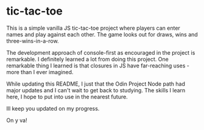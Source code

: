 # tic-tac-toe

This is a simple vanilla JS tic-tac-toe project where players can enter names and play against each other.
The game looks out for draws, wins and three-wins-in-a-row. 

The development approach of console-first as encouraged in the project is remarkable. I definitely learned a lot from doing this project. One remarkable thing I learned is that closures in JS have far-reaching uses - more than I ever imagined.

While updating this README, I just that the Odin Project Node path had major updates and I can't wait to get back to studying. The skills I learn here, I hope to put into use in the nearest future.

Ill keep you updated on my progress.

On y va!